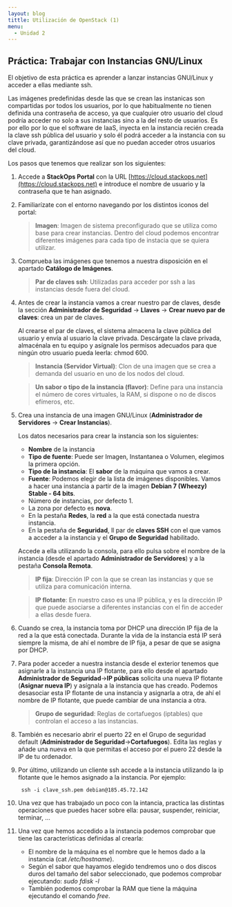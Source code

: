 ```yaml
---
layout: blog
tittle: Utilización de OpenStack (1)
menu:
  - Unidad 2
---
```

## Práctica: Trabajar con Instancias GNU/Linux

El objetivo de esta práctica es aprender a lanzar instancias GNU/Linux y acceder a ellas mediante ssh.

Las imágenes predefinidas desde las que se crean las instanicas son compartidas por todos los usuarios, por lo que habitualmente no tienen definida una contraseña de acceso, ya que cualquier otro usuario del cloud podría acceder no solo a sus instancias sino a la del resto de usuarios. Es por ello por lo que el software de IaaS, inyecta en la instancia recién creada la clave ssh pública del usuario y solo él podrá acceder a la instancia con su clave privada, garantizándose así que no puedan acceder otros usuarios del cloud.

Los pasos que tenemos que realizar son los siguientes:

1. Accede a **StackOps Portal** con la URL
[https://cloud.stackops.net](https://cloud.stackops.net) e introduce el nombre de usuario y la contraseña que te han asignado.

2. Familiarízate con el entorno navegando por los distintos iconos del portal:

	> **Imagen**: Imagen de sistema preconfigurado que se utiliza como base para crear instancias. Dentro del cloud podemos encontrar diferentes imágenes para cada tipo de instacia que se quiera utilizar.

3. Comprueba las imágenes que tenemos a nuestra disposición en el apartado
**Catálogo de Imágenes**.

	> **Par de claves ssh**: Utilizadas para acceder por ssh a las instancias desde fuera del cloud.

4. Antes de crear la instancia vamos a crear nuestro par de claves, desde la sección **Administrador de Seguridad** -> **Llaves** -> **Crear nuevo par de claves**: crea un par de claves.

	Al crearse el par de claves, el sistema almacena la clave pública del usuario y envía al usuario la clave privada. Descárgate la clave privada, almacénala en tu equipo y asígnale los permisos adecuados para que ningún otro usuario pueda leerla: chmod 600.

	> **Instancia (Servidor Virtual)**: Clon de una imagen que se crea a demanda del usuario en uno de los nodos del cloud.

	> **Un sabor o tipo de la instancia (flavor)**: Define para una instancia el número de cores virtuales, la RAM, si dispone o no de discos efímeros, etc.

5. Crea una instancia de una imagen GNU/Linux (**Administrador de Servidores** -> **Crear Instancias**).

	Los datos necesarios para crear la instancia son los siguientes:

	* **Nombre** de la instancia
	* **Tipo de fuente**: Puede ser Imagen, Instantanea o Volumen, elegimos la
       primera opción.
	* **Tipo de la instancia**: El **sabor** de la máquina que vamos a crear.
	* **Fuente**: Podemos elegir de la lista de imágenes disponibles. Vamos a
       hacer una instancia a partir de la imagen **Debian 7 (Wheezy) Stable - 64 bits**.
	* Número de instancias, por defecto 1.
	* La zona por defecto es **nova**.
	* En la pestaña **Redes**, la **red** a la que está conectada nuestra instancia.
	* En la pestaña de **Seguridad**, ll par de **claves SSH** con el que vamos a acceder a la instancia y el **Grupo de Seguridad** habilitado.
	

	Accede a ella utilizando la consola, para ello pulsa sobre el nombre de la instancia (desde el apartado **Administrador de Servidores**) y a la pestaña **Consola Remota**.

	> **IP fija**: Dirección IP con la que se crean las instancias y que se utiliza para comunicación interna.

	> **IP flotante**: En nuestro caso es una IP pública, y es la dirección IP que puede asociarse a diferentes instancias con el fin de acceder a ellas desde fuera.

6. Cuando se crea, la instancia toma por DHCP una dirección IP fija de la red a la que está conectada. Durante la vida de la instancia está IP será siempre la misma, de ahí el nombre de IP fija, a pesar de que se asigna por DHCP.

7.  Para poder acceder a nuestra instancia desde el exterior tenemos que asignarle a la instancia una IP flotante, para ello desde el apartado **Administrador de Seguridad**->**IP públicas** solicita una nueva IP flotante (**Asignar nueva IP**) y asígnala a la instancia que has creado. Podemos desasociar esta IP flotante de una instancia y asignarla a otra, de ahí el nombre de IP flotante, que puede cambiar de una instancia a otra.

	> **Grupo de seguridad**: Reglas de cortafuegos (iptables) que controlan el acceso a las instancias.

8. También es necesario abrir el puerto 22 en el Grupo de seguridad default (**Administrador de Seguridad**->**Cortafuegos**). Edita las reglas y añade una nueva en la que permitas el acceso por el puero 22 desde la IP de tu ordenador.

9. Por último, utilizando un cliente ssh accede a la instancia utilizando la ip flotante que le hemos asignado a la instancia. Por ejemplo:

        ssh -i clave_ssh.pem debian@185.45.72.142

10. Una vez que has trabajado un poco con la intancia, practica las distintas operaciones que puedes hacer sobre ella: pausar, suspender, reiniciar, terminar, ...

11. Una vez que hemos accedido a la instancia podemos comprobar que tiene las características definidas al crearla:

	* El nombre de la máquina es el nombre que le hemos dado a la instancia (cat */etc/hostname*).
	* Según el sabor que hayamos elegido tendremos uno o dos discos duros del tamaño del sabor seleccionado, que podemos comprobar ejecutando: *sudo fdisk -l*
	* También podemos comprobar la RAM que tiene la máquina ejecutando el comando *free*.

